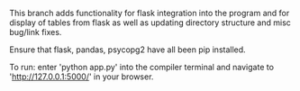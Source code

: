This branch adds functionality for flask integration into the program and for display of tables from flask as well as updating directory structure and misc bug/link fixes.

Ensure that flask, pandas, psycopg2 have all been pip installed.

To run: enter 'python app.py' into the compiler terminal and navigate to 'http://127.0.0.1:5000/' in your browser.
